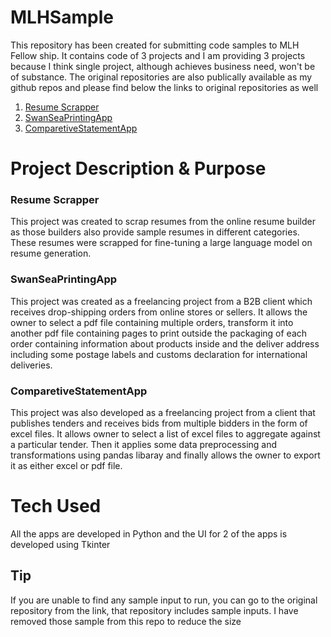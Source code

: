 # MLHSample

This repository has been created for submitting code samples to MLH Fellow ship. It contains code of 3 projects and I am providing 3 projects because I think single project, although achieves business need, won't be of substance. The original repositories are also publically available as my github repos and please find below the links to original repositories as well

1. [Resume Scrapper](https://github.com/aamiralidev/ResumeScrapper)
2. [SwanSeaPrintingApp](https://github.com/aamiralidev/SwanSeaPrintingApp)
3. [ComparetiveStatementApp](https://github.com/aamiralidev/ComparetiveStatementApp)

# Project Description & Purpose

### Resume Scrapper 
This project was created to scrap resumes from the online resume builder as those builders also provide sample resumes in different categories. These resumes were scrapped for fine-tuning a large language model on resume generation.

### SwanSeaPrintingApp
This project was created as a freelancing project from a B2B client which receives drop-shipping orders from online stores or sellers. It allows the owner to select a pdf file containing multiple orders, transform it into another pdf file containing pages to print outside the packaging of each order containing information about products inside and the deliver address including some postage labels and customs declaration for international deliveries. 

### ComparetiveStatementApp
This project was also developed as a freelancing project from a client that publishes tenders and receives bids from multiple bidders in the form of excel files. It allows owner to select a list of excel files to aggregate against a particular tender. Then it applies some data preprocessing and transformations using pandas libaray and finally allows the owner to export it as either excel or pdf file. 

# Tech Used
All the apps are developed in Python and the UI for 2 of the apps is developed using Tkinter


## Tip
If you are unable to find any sample input to run, you can go to the original repository from the link, that repository includes sample inputs. I have removed those sample from this repo to reduce the size
